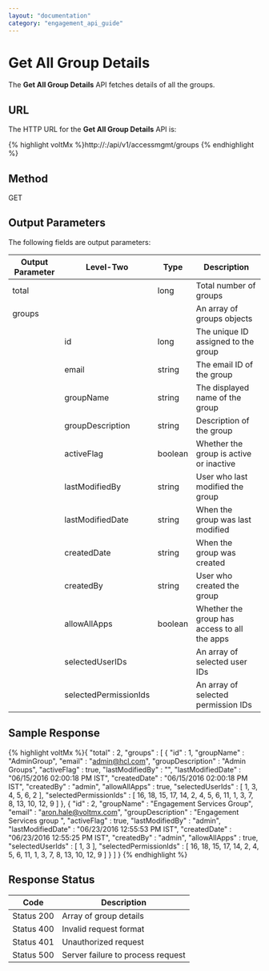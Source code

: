```yaml
---
layout: "documentation"
category: "engagement_api_guide"
---
```


# Get All Group Details

The **Get All Group Details** API fetches details of all the groups.

## URL

The HTTP URL for the **Get All Group Details** API is:

{% highlight voltMx %}http://<host>:<port>/api/v1/accessmgmt/groups
{% endhighlight %}

## Method

GET

## Output Parameters

The following fields are output parameters:

| Output Parameter | Level-Two             | Type    | Description                                  |
| ---------------- | --------------------- | ------- | -------------------------------------------- |
| total            |                       | long    | Total number of groups                       |
| groups           |                       |         | An array of groups objects                   |
|                  | id                    | long    | The unique ID assigned to the group          |
|                  | email                 | string  | The email ID of the group                    |
|                  | groupName             | string  | The displayed name of the group              |
|                  | groupDescription      | string  | Description of the group                     |
|                  | activeFlag            | boolean | Whether the group is active or inactive      |
|                  | lastModifiedBy        | string  | User who last modified the group             |
|                  | lastModifiedDate      | string  | When the group was last modified             |
|                  | createdDate           | string  | When the group was created                   |
|                  | createdBy             | string  | User who created the group                   |
|                  | allowAllApps          | boolean | Whether the group has access to all the apps |
|                  | selectedUserIDs       |         | An array of selected user IDs                |
|                  | selectedPermissionIds |         | An array of selected permission IDs          |

## Sample Response

{% highlight voltMx %}{
"total" : 2,
"groups" : [ {
"id" : 1,
"groupName" : "AdminGroup",
"email" : "admin@hcl.com",
"groupDescription" : "Admin Groups",
"activeFlag" : true,
"lastModifiedBy" : "",
"lastModifiedDate" : "06/15/2016 02:00:18 PM IST",
"createdDate" : "06/15/2016 02:00:18 PM IST",
"createdBy" : "admin",
"allowAllApps" : true,
"selectedUserIds" : [ 1, 3, 4, 5, 6, 2 ],
"selectedPermissionIds" : [ 16, 18, 15, 17, 14, 2, 4, 5, 6, 11, 1, 3, 7, 8, 13, 10, 12, 9 ]
}, {
"id" : 2,
"groupName" : "Engagement Services Group",
"email" : "aron.hale@voltmx.com",
"groupDescription" : "Engagement Services group ",
"activeFlag" : true,
"lastModifiedBy" : "admin",
"lastModifiedDate" : "06/23/2016 12:55:53 PM IST",
"createdDate" : "06/23/2016 12:55:25 PM IST",
"createdBy" : "admin",
"allowAllApps" : true,
"selectedUserIds" : [ 1, 3 ],
"selectedPermissionIds" : [ 16, 18, 15, 17, 14, 2, 4, 5, 6, 11, 1, 3, 7, 8, 13, 10, 12, 9 ]
} ]
}
{% endhighlight %}

## Response Status

| Code       | Description                       |
| ---------- | --------------------------------- |
| Status 200 | Array of group details            |
| Status 400 | Invalid request format            |
| Status 401 | Unauthorized request              |
| Status 500 | Server failure to process request |

